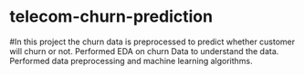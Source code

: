 # telecom-churn-prediction


#In this project the churn data is preprocessed to predict whether customer will churn or not. 
Performed EDA on churn Data to understand the data.
Performed data preprocessing and machine learning algorithms.
